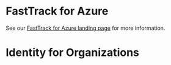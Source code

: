 # FastTrack for Azure

See our [FastTrack for Azure landing page](https://github.com/Azure/FastTrackForAzure) for more information.

# Identity for Organizations


